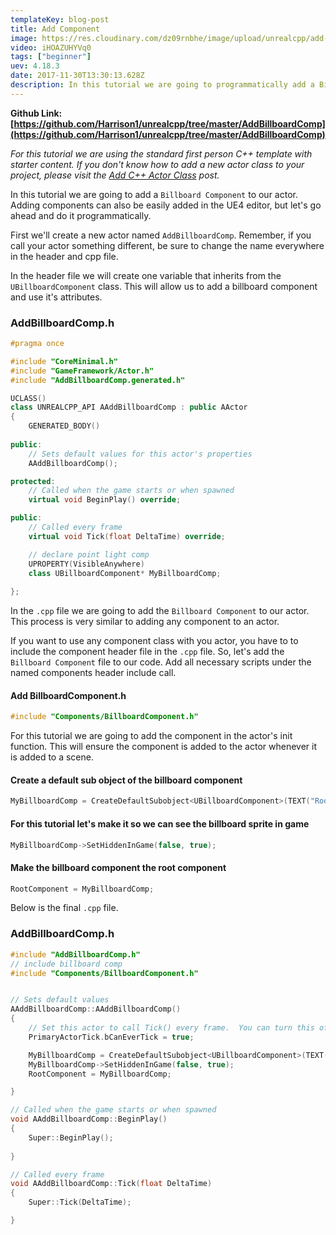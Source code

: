 ```yaml
---
templateKey: blog-post
title: Add Component
image: https://res.cloudinary.com/dz09rnbhe/image/upload/unrealcpp/add-billboard-component_yhhmzf.jpg
video: iHOAZUHYVq0
tags: ["beginner"]
uev: 4.18.3
date: 2017-11-30T13:30:13.628Z
description: In this tutorial we are going to programmatically add a Billboard Component to our actor.
---
```

**Github Link: [https://github.com/Harrison1/unrealcpp/tree/master/AddBillboardComp](https://github.com/Harrison1/unrealcpp/tree/master/AddBillboardComp)**

*For this tutorial we are using the standard first person C++ template with starter content. If you don't know how to add a new actor class to your project, please visit the [Add C++ Actor Class](/add-actor-class) post.*

In this tutorial we are going to add a `Billboard Component` to our actor. Adding components can also be easily added in the UE4 editor, but let's go ahead and do it programmatically.

First we'll create a new actor named `AddBillboardComp`. Remember, if you call your actor something different, be sure to change the name everywhere in the header and cpp file.

In the header file we will create one variable that inherits from the `UBillboardComponent` class. This will allow us to add a billboard component and use it's attributes.

### AddBillboardComp.h
```cpp
#pragma once

#include "CoreMinimal.h"
#include "GameFramework/Actor.h"
#include "AddBillboardComp.generated.h"

UCLASS()
class UNREALCPP_API AAddBillboardComp : public AActor
{
	GENERATED_BODY()
	
public:	
	// Sets default values for this actor's properties
	AAddBillboardComp();

protected:
	// Called when the game starts or when spawned
	virtual void BeginPlay() override;

public:	
	// Called every frame
	virtual void Tick(float DeltaTime) override;

	// declare point light comp
	UPROPERTY(VisibleAnywhere)
	class UBillboardComponent* MyBillboardComp;
	
};
```

In the `.cpp` file we are going to add the `Billboard Component` to our actor. This process is very similar to adding any component to an actor. 

If you want to use any component class with you actor, you have to to include the component header file in the `.cpp` file. So, let's add the `Billboard Component` file to our code. Add all necessary scripts under the named components header include call.

#### Add BillboardComponent.h
```cpp
#include "Components/BillboardComponent.h"
```

For this tutorial we are going to add the component in the actor's init function. This will ensure the component is added to the actor whenever it is added to a scene.

#### Create a default sub object of the billboard component
```cpp
MyBillboardComp = CreateDefaultSubobject<UBillboardComponent>(TEXT("Root Billboard Comp"));
```

#### For this tutorial let's make it so we can see the billboard sprite in game
```cpp
MyBillboardComp->SetHiddenInGame(false, true);
```

#### Make the billboard component the root component
```cpp
RootComponent = MyBillboardComp;
```

Below is the final `.cpp` file.

### AddBillboardComp.h
```cpp
#include "AddBillboardComp.h"
// include billboard comp
#include "Components/BillboardComponent.h"


// Sets default values
AAddBillboardComp::AAddBillboardComp()
{
 	// Set this actor to call Tick() every frame.  You can turn this off to improve performance if you don't need it.
	PrimaryActorTick.bCanEverTick = true;

	MyBillboardComp = CreateDefaultSubobject<UBillboardComponent>(TEXT("Root Billboard Comp"));
	MyBillboardComp->SetHiddenInGame(false, true);
	RootComponent = MyBillboardComp;

}

// Called when the game starts or when spawned
void AAddBillboardComp::BeginPlay()
{
	Super::BeginPlay();
	
}

// Called every frame
void AAddBillboardComp::Tick(float DeltaTime)
{
	Super::Tick(DeltaTime);

}
```